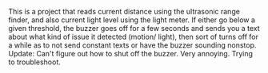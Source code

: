 This is a project that reads current distance using the ultrasonic range finder, and also current light level using the light meter. If either go below a given threshold, the buzzer goes off for a few seconds and sends you a text about what kind of issue it detected (motion/ light), then sort of turns off for a while as to not send constant texts or have the buzzer sounding nonstop.
Update: Can't figure out how to shut off the buzzer. Very annoying. Trying to troubleshoot.
